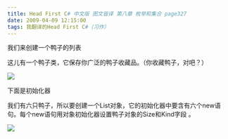 ```yaml
---
title: Head First C# 中文版 图文皆译 第八章 枚举和集合 page327
date: 2009-04-09 12:15:00
tags: 我翻译的Head First C#（习作）
---
```

我们来创建一个鸭子的列表

这儿有一个鸭子类，它保存你广泛的鸭子收藏品。（你收藏鸭子，对吧？）

![](https://p-blog.csdn.net/images/p_blog_csdn_net/cuipengfei1/EntryImages/20090409/2009-04-09_12-03-39.jpg)

下面是初始化器

我们有六只鸭子，所以要创建一个List<Duck>对象，它的初始化器中要含有六个new语句。每个new语句用对象初始化器设置鸭子对象的Size和Kind字段
。

![](https://p-blog.csdn.net/images/p_blog_csdn_net/cuipengfei1/EntryImages/20090409/2009-04-09_12-13-45.jpg)



